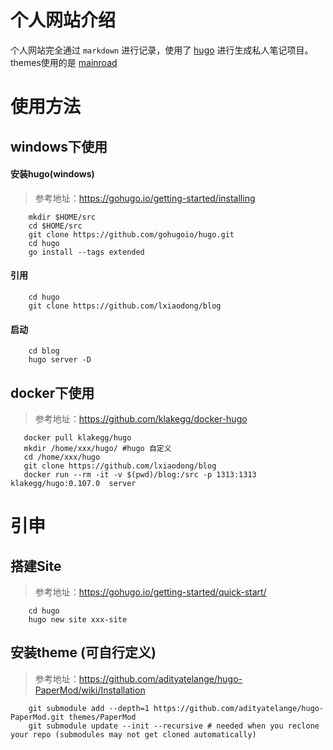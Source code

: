 # 个人网站介绍 

个人网站完全通过 `markdown` 进行记录，使用了 [hugo](https://gohugo.io/getting-started/) 进行生成私人笔记项目。
themes使用的是 [mainroad](https://themes.gohugo.io/themes/mainroad/)

# 使用方法

## windows下使用
#### 安装hugo(windows)
> 参考地址：https://gohugo.io/getting-started/installing
```text
    mkdir $HOME/src
    cd $HOME/src
    git clone https://github.com/gohugoio/hugo.git
    cd hugo
    go install --tags extended
```

#### 引用
```text
    cd hugo
    git clone https://github.com/lxiaodong/blog
```

#### 启动
```text
    cd blog
    hugo server -D
```

## docker下使用
> 参考地址：https://github.com/klakegg/docker-hugo
```text
   docker pull klakegg/hugo
   mkdir /home/xxx/hugo/ #hugo 自定义
   cd /home/xxx/hugo
   git clone https://github.com/lxiaodong/blog
   docker run --rm -it -v $(pwd)/blog:/src -p 1313:1313 klakegg/hugo:0.107.0  server
```

# 引申

## 搭建Site
> 参考地址：https://gohugo.io/getting-started/quick-start/
```text
    cd hugo
    hugo new site xxx-site
```
## 安装theme (可自行定义)
> 参考地址：https://github.com/adityatelange/hugo-PaperMod/wiki/Installation

```text
    git submodule add --depth=1 https://github.com/adityatelange/hugo-PaperMod.git themes/PaperMod
    git submodule update --init --recursive # needed when you reclone your repo (submodules may not get cloned automatically)
```